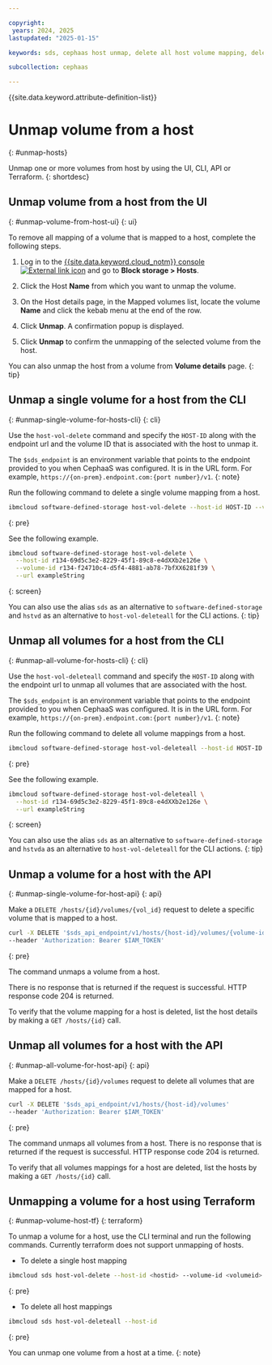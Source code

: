 ```yaml
---

copyright:
 years: 2024, 2025
lastupdated: "2025-01-15"

keywords: sds, cephaas host unmap, delete all host volume mapping, delete volume mapping for a host,

subcollection: cephaas

---
```


{{site.data.keyword.attribute-definition-list}}

# Unmap volume from a host
{: #unmap-hosts}

Unmap one or more volumes from host by using the UI, CLI, API or Terraform.
{: shortdesc}


## Unmap volume from a host from the UI
{: #unmap-volume-from-host-ui}
{: ui}

To remove all mapping of a volume that is mapped to a host, complete the following steps.

1. Log in to the [{{site.data.keyword.cloud_notm}} console ![External link icon](../icons/launch-glyph.svg "External link icon")](https://{DomainName}/software-defined-storage) and go to **Block storage > Hosts**.

2. Click the Host **Name** from which you want to unmap the volume.

3. On the Host details page, in the Mapped volumes list, locate the volume **Name** and click the kebab menu at the end of the row.

4. Click **Unmap**. A confirmation popup is displayed.

5. Click **Unmap** to confirm the unmapping of the selected volume from the host.


You can also unmap the host from a volume from **Volume details** page.
{: tip}




## Unmap a single volume for a host from the CLI
{: #unmap-single-volume-for-hosts-cli}
{: cli}

Use the `host-vol-delete` command and specify the `HOST-ID` along with the endpoint url and the volume ID that is associated with the host to unmap it.

The `$sds_endpoint` is an environment variable that points to the endpoint provided to you when CephaaS was configured. It is in the URL form. For example, `https://{on-prem}.endpoint.com:{port number}/v1`.
{: note}

Run the following command to delete a single volume mapping from a host.

```sh
ibmcloud software-defined-storage host-vol-delete --host-id HOST-ID --volume-id VOLUME-ID --url string
```
{: pre}

See the following example.

```sh
ibmcloud software-defined-storage host-vol-delete \
  --host-id r134-69d5c3e2-8229-45f1-89c8-e4dXXb2e126e \
  --volume-id r134-f24710c4-d5f4-4881-ab78-7bfXX6281f39 \
  --url exampleString
```
{: screen}

You can also use the alias `sds` as an alternative to `software-defined-storage` and `hstvd` as an alternative to `host-vol-deleteall` for the CLI actions.
{: tip}


## Unmap all volumes for a host from the CLI
{: #unmap-all-volume-for-hosts-cli}
{: cli}

Use the `host-vol-deleteall` command and specify the `HOST-ID` along with the endpoint url to unmap all volumes that are associated with the host.

The `$sds_endpoint` is an environment variable that points to the endpoint provided to you when CephaaS was configured. It is in the URL form. For example, `https://{on-prem}.endpoint.com:{port number}/v1`.
{: note}

Run the following command to delete all volume mappings from a host.

```sh
ibmcloud software-defined-storage host-vol-deleteall --host-id HOST-ID --url string
```
{: pre}

See the following example.

```sh
ibmcloud software-defined-storage host-vol-deleteall \
  --host-id r134-69d5c3e2-8229-45f1-89c8-e4dXXb2e126e \
  --url exampleString
```
{: screen}

You can also use the alias `sds` as an alternative to `software-defined-storage` and `hstvda` as an alternative to `host-vol-deleteall` for the CLI actions.
{: tip}

## Unmap a volume for a host with the API
{: #unmap-single-volume-for-host-api}
{: api}

Make a `DELETE /hosts/{id}/volumes/{vol_id}` request to delete a specific volume that is mapped to a host.

```sh
curl -X DELETE '$sds_api_endpoint/v1/hosts/{host-id}/volumes/{volume-id}'
--header 'Authorization: Bearer $IAM_TOKEN'
```
{: pre}

The command unmaps a volume from a host.

There is no response that is returned if the request is successful. HTTP response code 204 is returned.


To verify that the volume mapping for a host is deleted, list the host details by making a `GET /hosts/{id}` call.



## Unmap all volumes for a host with the API
{: #unmap-all-volume-for-host-api}
{: api}

Make a `DELETE /hosts/{id}/volumes` request to delete all volumes that are mapped for a host.

```sh
curl -X DELETE '$sds_api_endpoint/v1/hosts/{host-id}/volumes'
--header 'Authorization: Bearer $IAM_TOKEN'
```
{: pre}

The command unmaps all volumes from a host.
There is no response that is returned if the request is successful. HTTP response code 204 is returned.


To verify that all volumes mappings for a host are deleted, list the hosts by making a `GET /hosts/{id}` call.

## Unmapping a volume for a host using Terraform
{: #unmap-volume-host-tf}
{: terraform}

To unmap a volume for a host, use the CLI terminal and run the following commands. Currently terraform does not support unmapping of hosts.

* To delete a single host mapping

```sh
ibmcloud sds host-vol-delete --host-id <hostid> --volume-id <volumeid>
```
{: pre}

* To delete all host mappings

```sh
ibmcloud sds host-vol-deleteall --host-id
```
{: pre}




You can unmap one volume from a host at a time.
{: note}
